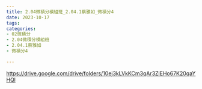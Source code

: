 ```yaml
---
title: 2.04微積分模組班_2.04.1蔡雅如_微積分4
date: 2023-10-17
tags: 
categories:
- 02微積分
- 2.04微積分模組班
- 2.04.1蔡雅如
- 微積分4

---
```

https://drive.google.com/drive/folders/10ej3kLVkKCm3qAr3ZlEHo67K20qaYHQl
